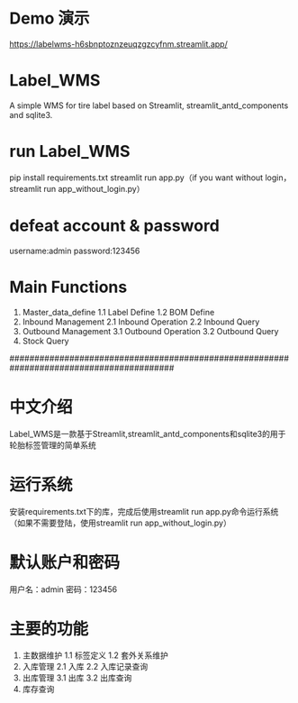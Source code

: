 # Demo 演示
https://labelwms-h6sbnptoznzeuqzgzcyfnm.streamlit.app/

# Label_WMS
A simple WMS for tire label based on Streamlit, streamlit_antd_components and sqlite3.

# run Label_WMS
pip install requirements.txt
streamlit run app.py（if you want without login，streamlit run app_without_login.py）

# defeat account & password
username:admin
password:123456

# Main Functions
1. Master_data_define
   1.1 Label Define
   1.2 BOM Define
2. Inbound Management
   2.1 Inbound Operation
   2.2 Inbound Query
3. Outbound Management
   3.1 Outbound Operation
   3.2 Outbound Query   
6. Stock Query

#########################################################################################

# 中文介绍
Label_WMS是一款基于Streamlit,streamlit_antd_components和sqlite3的用于轮胎标签管理的简单系统

# 运行系统
安装requirements.txt下的库，完成后使用streamlit run app.py命令运行系统（如果不需要登陆，使用streamlit run app_without_login.py）

# 默认账户和密码
用户名：admin
密码：123456

# 主要的功能
1. 主数据维护
   1.1 标签定义
   1.2 套外关系维护
2. 入库管理
   2.1 入库
   2.2 入库记录查询
3. 出库管理
   3.1 出库
   3.2 出库查询   
6. 库存查询
